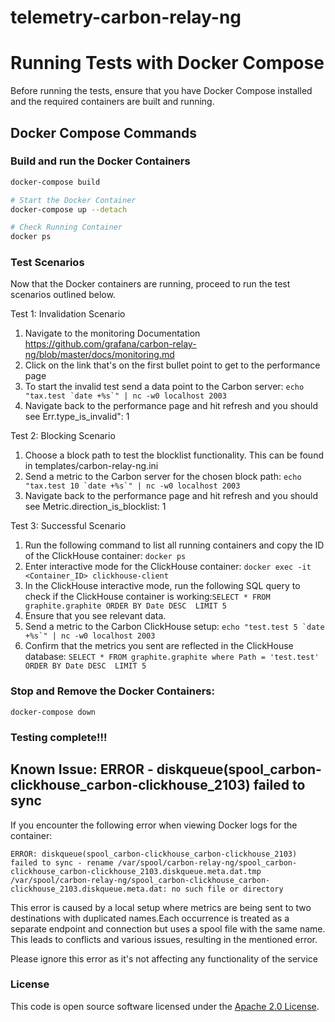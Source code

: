 
# telemetry-carbon-relay-ng

# Running Tests with Docker Compose

Before running the tests, ensure that you have Docker Compose installed and the required containers are built and running.

## Docker Compose Commands

### Build and run the Docker Containers

```bash
docker-compose build

# Start the Docker Container
docker-compose up --detach

# Check Running Container
docker ps
```

### Test Scenarios
Now that the Docker containers are running, proceed to run the test scenarios outlined below.

Test 1: Invalidation Scenario
  1. Navigate to the monitoring Documentation https://github.com/grafana/carbon-relay-ng/blob/master/docs/monitoring.md
  2. Click on the link that's on the first bullet point to get to the performance page
  3. To start the invalid test send a data point to the Carbon server: ```echo "tax.test `date +%s`" | nc -w0 localhost 2003```
  4. Navigate back to the performance page and hit refresh and you should see Err.type_is_invalid": 1

Test 2: Blocking Scenario
  1. Choose a block path to test the blocklist functionality. This can be found in templates/carbon-relay-ng.ini
  2. Send a metric to the Carbon server for the chosen block path: ```echo "tax.test 10 `date +%s`" | nc -w0 localhost 2003```
  3. Navigate back to the performance page and hit refresh and you should see Metric.direction_is_blocklist: 1

Test 3: Successful Scenario
  1. Run the following command to list all running containers and copy the ID of the ClickHouse container: ```docker ps```
  2. Enter interactive mode for the ClickHouse container: ```docker exec -it <Container_ID> clickhouse-client```
  3. In the ClickHouse interactive mode, run the following SQL query to check if the ClickHouse container is working:``` SELECT * FROM graphite.graphite ORDER BY Date DESC  LIMIT 5 ```
  4. Ensure that you see relevant data.
  5. Send a metric to the Carbon ClickHouse setup: ```echo "test.test 5 `date +%s`" | nc -w0 localhost 2003```
  6. Confirm that the metrics you sent are reflected in the ClickHouse database: ```SELECT * FROM graphite.graphite where Path = 'test.test' ORDER BY Date DESC  LIMIT 5```

### Stop and Remove the Docker Containers:
```docker-compose down```

### Testing complete!!!

## Known Issue: ERROR - diskqueue(spool_carbon-clickhouse_carbon-clickhouse_2103) failed to sync

If you encounter the following error when viewing Docker logs for the container:

```
ERROR: diskqueue(spool_carbon-clickhouse_carbon-clickhouse_2103) failed to sync - rename /var/spool/carbon-relay-ng/spool_carbon-clickhouse_carbon-clickhouse_2103.diskqueue.meta.dat.tmp /var/spool/carbon-relay-ng/spool_carbon-clickhouse_carbon-clickhouse_2103.diskqueue.meta.dat: no such file or directory
```
This error is caused by a local setup where metrics are being sent to two destinations with duplicated names.Each occurrence is treated as a separate endpoint and connection but uses a spool file with the same name. This leads to conflicts and various issues, resulting in the mentioned error.

Please ignore this error as it's not affecting any functionality of the service

### License

This code is open source software licensed under the [Apache 2.0 License]("http://www.apache.org/licenses/LICENSE-2.0.html").
